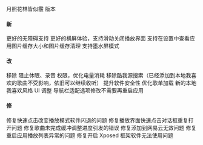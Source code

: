 月照花林皆似霰 版本

#### 新

更好的无障碍支持
更好的横屏体验，支持滑动关闭播放界面
支持在设置中查看应用图片缓存大小和图片缓存清理
支持墨水屏模式

#### 改

移除 阻止休眠、录音 权限，优化电量消耗
移除酷我源搜索（已经添加到本地我喜欢的歌曲不受影响，依旧可以继续收听）
提升软件安全性
优化歌单加载
新的本地我喜欢风格
UI 调整
导航栏适配选项修改不需要再重启应用

#### 修

修复快速点击改变播放模式软件闪退的问题
修复播放界面快速点击对话框重复打开问题
修复歌曲未完成缓冲调整进度引发的错误
修复添加到网易云无效问题
修复重启应用播放列表异常的问题
修复开启 Xposed 框架软件无法使用问题